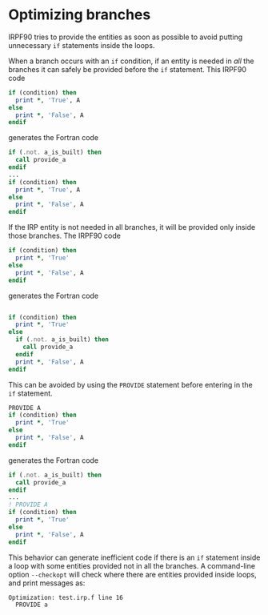 Optimizing branches
===================

IRPF90 tries to provide the entities as soon as possible to avoid
putting unnecessary ``if`` statements inside the loops. 

When a branch occurs with an ``if`` condition,
if an entity is needed in *all* the branches it can safely be provided
before the ``if`` statement.
This IRPF90 code

``` fortran
if (condition) then
  print *, 'True', A
else
  print *, 'False', A
endif
```

generates the Fortran code

``` fortran
if (.not. a_is_built) then
  call provide_a
endif
...
if (condition) then
  print *, 'True', A
else
  print *, 'False', A
endif
```

If the IRP entity is not needed in all branches, it will be provided only inside
those branches. The IRPF90 code
``` fortran
if (condition) then
  print *, 'True'
else
  print *, 'False', A
endif
```

generates the Fortran code

``` fortran

if (condition) then
  print *, 'True'
else
  if (.not. a_is_built) then
    call provide_a
  endif
  print *, 'False', A
endif
```

This can be avoided by using the ``PROVIDE`` statement before entering in the ``if`` statement.
``` fortran
PROVIDE A
if (condition) then
  print *, 'True'
else
  print *, 'False', A
endif
```

generates the Fortran code

``` fortran
if (.not. a_is_built) then
  call provide_a
endif
...
! PROVIDE A
if (condition) then
  print *, 'True'
else
  print *, 'False', A
endif
```

This behavior can generate inefficient code if there is an ``if`` statement
inside a loop with some entities provided not in all the branches. A command-line
option ``--checkopt`` will check where there are entities provided inside loops,
and print messages as:

```
Optimization: test.irp.f line 16
  PROVIDE a
```


